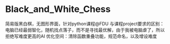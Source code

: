 # Black_and_White_Chess
简易版黑白棋，无图形界面，针对python课程@FDU
与课程project要求的区别：电脑已经最弱智化，随机找点落子，而不是寻找最优解，由于我被电脑虐了，所以拒绝写难度更高的AI
优化空间：清除函数重叠功能，规范命名，以及增设难度
